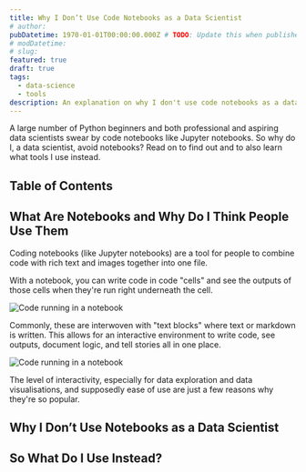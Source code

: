 ```yaml
---
title: Why I Don’t Use Code Notebooks as a Data Scientist
# author:
pubDatetime: 1970-01-01T00:00:00.000Z # TODO: Update this when published
# modDatetime: 
# slug:
featured: true
draft: true
tags:
  - data-science
  - tools
description: An explanation on why I don't use code notebooks as a data scientist. I also go over what I use instead of notebooks when working on data science projects and why.
---
```


A large number of Python beginners and both professional and aspiring data scientists swear by code notebooks like Jupyter notebooks. So why do I, a data scientist, avoid notebooks? Read on to find out and to also learn what tools I use instead. 

## Table of Contents

## What Are Notebooks and Why Do I Think People Use Them

Coding notebooks (like Jupyter notebooks) are a tool for people to combine code with rich text and images together into one file. 

With a notebook, you can write code in code "cells" and see the outputs of those cells when they're run right underneath the cell. 

<!-- TODO: Insert image of a notebook code example -->
![Code running in a notebook](@assets/images/why-i-dont-use-code-notebooks/outputs.jpg)

Commonly, these are interwoven with "text blocks" where text or markdown is written. This allows for an interactive environment to write code, see outputs, document logic, and tell stories all in one place.

![Code running in a notebook](@assets/images/why-i-dont-use-code-notebooks/code-output-text.jpg)
<!-- TODO: Insert image of a notebook example with code and text -->

The level of interactivity, especially for data exploration and data visualisations, and supposedly ease of use are just a few reasons why they're so popular. 

## Why I Don’t Use Notebooks as a Data Scientist


## So What Do I Use Instead?

